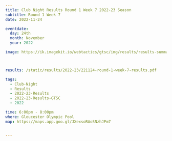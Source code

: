 ```yaml
---
title: Club Night Results Round 1 Week 7 2022-23 Season
subtitle: Round 1 Week 7
date: 2022-11-24

eventdate:
  day: 24th
  month: November
  year: 2022

image: https://ik.imagekit.io/webtactics/gtsc/img/results/results-summary-7.jpg



results: /static/results/2022-23/221124-round-1-week-7-results.pdf

tags:
  - Club-Night
  - Results
  - 2022-23-Results
  - 2022-23-Results-GTSC
  - 2022

time: 6:00pm - 8:00pm
where: Gloucester Olympic Pool
map: https://maps.app.goo.gl/JXexsoRAoSNzhJPm7


---
```





